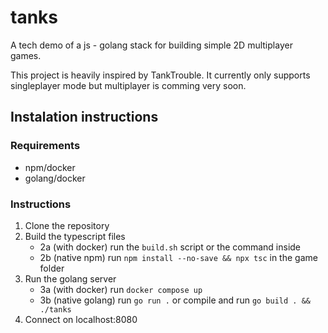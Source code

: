 # tanks

A tech demo of a js - golang stack for building simple 2D multiplayer games.

This project is heavily inspired by TankTrouble. It currently only supports singleplayer mode but multiplayer is comming very soon.

## Instalation instructions

### Requirements

- npm/docker
- golang/docker

### Instructions

1. Clone the repository
2. Build the typescript files
   - 2a (with docker) run the `build.sh` script or the command inside
   - 2b (native npm) run `npm install --no-save && npx tsc` in the game folder
3. Run the golang server
   - 3a (with docker) run `docker compose up`
   - 3b (native golang) run `go run .` or compile and run `go build . && ./tanks`
4. Connect on localhost:8080
